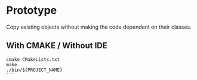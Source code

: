# Prototype

Copy existing objects without making the code dependent on their classes.

## With CMAKE / Without IDE
````
cmake CMakeLists.txt
make
./bin/${PROJECT_NAME}
```